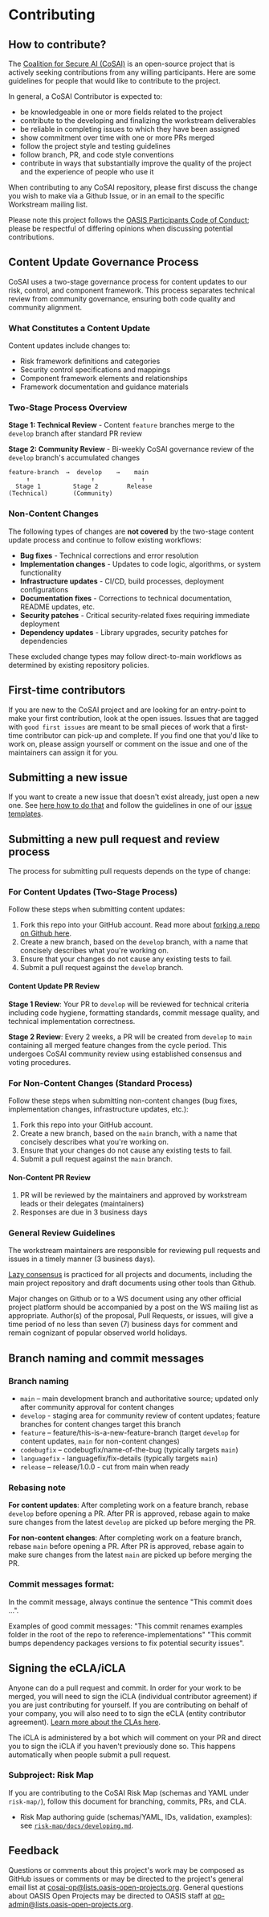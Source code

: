 # Contributing 

## How to contribute?

The [Coalition for Secure AI (CoSAI)](https://www.coalitionforsecureai.org/) is an open-source project that is actively seeking contributions from any willing participants. Here are some guidelines for people that would like to contribute to the project.

In general, a CoSAI Contributor is expected to:
* be knowledgeable in one or more fields related to the project
* contribute to the developing and finalizing the workstream deliverables
* be reliable in completing issues to which they have been assigned
* show commitment over time with one or more PRs merged
* follow the project style and testing guidelines
* follow branch, PR, and code style conventions
* contribute in ways that substantially improve the quality of the project and the experience of people who use it

When contributing to any CoSAI repository, please first discuss the change you wish to make via a Github Issue, or in an email to the specific Workstream mailing list.

Please note this project follows the [OASIS Participants Code of Conduct](https://www.oasis-open.org/policies-guidelines/oasis-participants-code-of-conduct/); please be respectful of differing opinions when discussing potential contributions.

## Content Update Governance Process

CoSAI uses a two-stage governance process for content updates to our risk, control, and component framework. This process separates technical review from community governance, ensuring both code quality and community alignment.

### What Constitutes a Content Update

Content updates include changes to:
- Risk framework definitions and categories
- Security control specifications and mappings  
- Component framework elements and relationships
- Framework documentation and guidance materials

### Two-Stage Process Overview

**Stage 1: Technical Review** - Content `feature` branches merge to the `develop` branch after standard PR review

**Stage 2: Community Review** - Bi-weekly CoSAI governance review of the `develop` branch's accumulated changes

```
feature-branch  →  develop    →    main
     ↑                 ↑             ↑
  Stage 1         Stage 2        Release
(Technical)       (Community)
```

### Non-Content Changes

The following types of changes are **not covered** by the two-stage content update process and continue to follow existing workflows:
- **Bug fixes** - Technical corrections and error resolution
- **Implementation changes** - Updates to code logic, algorithms, or system functionality
- **Infrastructure updates** - CI/CD, build processes, deployment configurations
- **Documentation fixes** - Corrections to technical documentation, README updates, etc.
- **Security patches** - Critical security-related fixes requiring immediate deployment
- **Dependency updates** - Library upgrades, security patches for dependencies

These excluded change types may follow direct-to-main workflows as determined by existing repository policies.

## First-time contributors

If you are new to the CoSAI project and are looking for an entry-point to make your first contribution, look at the open issues. Issues that are tagged with `good first issues` are meant to be small pieces of work that a first-time contributor can pick-up and complete. If you find one that you'd like to work on, please assign yourself or comment on the issue and one of the maintainers can assign it for you.

## Submitting a new issue

If you want to create a new issue that doesn't exist already, just open a new one. See [here how to do that](https://github.com/cosai-oasis/cosai-tsc/blob/main/.github/ISSUE_TEMPLATE/issue.md) and follow the guidelines in one of our [issue templates](https://github.com/cosai-oasis/cosai-tsc/blob/main/.github/ISSUE_TEMPLATE/issue.md).

## Submitting a new pull request and review process

The process for submitting pull requests depends on the type of change:

### For Content Updates (Two-Stage Process)

Follow these steps when submitting content updates:

1. Fork this repo into your GitHub account. Read more about [forking a repo on Github here](https://docs.github.com/en/pull-requests/collaborating-with-pull-requests/working-with-forks/fork-a-repo).
2. Create a new branch, based on the `develop` branch, with a name that concisely describes what you're working on.
3. Ensure that your changes do not cause any existing tests to fail.
4. Submit a pull request against the `develop` branch.

#### Content Update PR Review

**Stage 1 Review**: Your PR to `develop` will be reviewed for technical criteria including code hygiene, formatting standards, commit message quality, and technical implementation correctness.

**Stage 2 Review**: Every 2 weeks, a PR will be created from `develop` to `main` containing all merged feature changes from the cycle period. This undergoes CoSAI community review using established consensus and voting procedures.

### For Non-Content Changes (Standard Process)

Follow these steps when submitting non-content changes (bug fixes, implementation changes, infrastructure updates, etc.):

1. Fork this repo into your GitHub account.
2. Create a new branch, based on the `main` branch, with a name that concisely describes what you're working on.
3. Ensure that your changes do not cause any existing tests to fail.
4. Submit a pull request against the `main` branch.

#### Non-Content PR Review
1. PR will be reviewed by the maintainers and approved by workstream leads or their delegates (maintainers)
2. Responses are due in 3 business days

### General Review Guidelines 

The workstream maintainers are responsible for reviewing pull requests and issues in a timely manner (3 business days).

[Lazy consensus](https://openoffice.apache.org/docs/governance/lazyConsensus.html) is practiced for all projects and documents, including the main project repository and draft documents using other tools than Github.

Major changes on Github or to a WS document using any other official project platform should be accompanied by a post on the WS mailing list as appropriate. Author(s) of the proposal, Pull Requests, or issues, will give a time period of no less than seven (7) business days for comment and remain cognizant of popular observed world holidays.

## Branch naming and commit messages

### Branch naming

* `main` – main development branch and authoritative source; updated only after community approval for content changes
* `develop` - staging area for community review of content updates; feature branches for content changes target this branch
* `feature` – feature/this-is-a-new-feature-branch (target `develop` for content updates, `main` for non-content changes)
* `codebugfix` – codebugfix/name-of-the-bug (typically targets `main`)
* `languagefix` - languagefix/fix-details (typically targets `main`)
* `release` – release/1.0.0 - cut from main when ready

### Rebasing note

**For content updates**: After completing work on a feature branch, rebase `develop` before opening a PR. After PR is approved, rebase again to make sure changes from the latest `develop` are picked up before merging the PR.

**For non-content changes**: After completing work on a feature branch, rebase `main` before opening a PR. After PR is approved, rebase again to make sure changes from the latest `main` are picked up before merging the PR.

### Commit messages format:

In the commit message, always continue the sentence "This commit does ...".

Examples of good commit messages:
"This commit renames examples folder in the root of the repo to reference-implementations"
"This commit bumps dependency packages versions to fix potential security issues".

## Signing the eCLA/iCLA

Anyone can do a pull request and commit. In order for your work to be merged, you will need to sign the iCLA (individual contributor agreement) if you are just contributing for yourself. If you are contributing on behalf of your company, you will also need to to sign the eCLA (entity contributor agreement). [Learn more about the CLAs here](https://www.oasis-open.org/open-projects/cla/).

The iCLA is administered by a bot which will comment on your PR and direct you to sign the iCLA if you haven't previously done so. This happens automatically when people submit a pull request.

### Subproject: Risk Map

If you are contributing to the CoSAI Risk Map (schemas and YAML under `risk-map/`), follow this document for branching, commits, PRs, and CLA.

- Risk Map authoring guide (schemas/YAML, IDs, validation, examples): see [`risk-map/docs/developing.md`](risk-map/docs/developing.md).

## Feedback

Questions or comments about this project's work may be composed as GitHub issues or comments or may be directed to the project's general email list at cosai-op@lists.oasis-open-projects.org. General questions about OASIS Open Projects may be directed to OASIS staff at [op-admin@lists.oasis-open-projects.org](mailto:op-admin@lists.oasis-open-projects.org).
